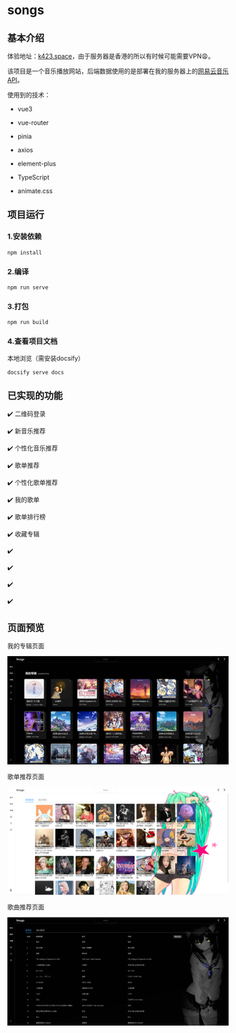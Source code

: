 # songs

## 基本介绍

体验地址：[k423.space](k423.space)，由于服务器是香港的所以有时候可能需要VPN:weary:。



该项目是一个音乐播放网站，后端数据使用的是部署在我的服务器上的[网易云音乐API](https://github.com/Binaryify/NeteaseCloudMusicApi)。

使用到的技术：

- vue3

- vue-router

- pinia

- axios

- element-plus

- TypeScript

- animate.css



## 项目运行

### 1.安装依赖

```
npm install
```

### 2.编译

```
npm run serve
```

### 3.打包

```
npm run build
```

### 4.查看项目文档

本地浏览（需安装docsify）

```
docsify serve docs
```

## 已实现的功能

:heavy_check_mark: 二维码登录

:heavy_check_mark: 新音乐推荐

:heavy_check_mark: 个性化音乐推荐

:heavy_check_mark: 歌单推荐

:heavy_check_mark: 个性化歌单推荐

:heavy_check_mark: 我的歌单

:heavy_check_mark: 歌单排行榜

:heavy_check_mark: 收藏专辑

:heavy_check_mark: 

:heavy_check_mark: 

:heavy_check_mark: 

:heavy_check_mark: 

## 页面预览

我的专辑页面

![](https://github.com/GP-root/Songs/blob/main/docs/img/3.png?raw=true)



歌单推荐页面

![](https://github.com/GP-root/Songs/blob/main/docs/img/4.png?raw=true)



歌曲推荐页面

![](https://github.com/GP-root/Songs/blob/main/docs/img/5.png?raw=true)



